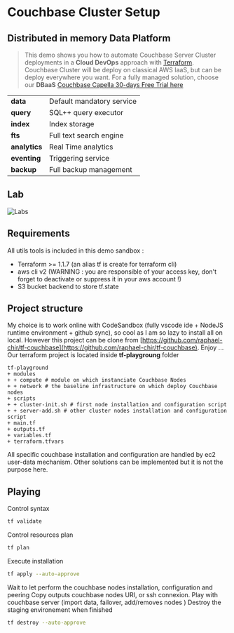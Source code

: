 # Couchbase Cluster Setup

## Distributed in memory Data Platform

> This demo shows you how to automate Couchbase Server Cluster deployments in a **Cloud DevOps** approach with [Terraform](https://www.terraform.io/). Couchbase Cluster will be deploy on classical AWS IaaS, but can be deploy everywhere you want. For a fully managed solution, choose our **DBaaS** [Couchbase Capella 30-days Free Trial here](https://cloud.couchbase.com)

|               |                           |
| :------------ | :------------------------ |
| **data**      | Default mandatory service |
| **query**     | SQL++ query executor      |
| **index**     | Index storage             |
| **fts**       | Full text search engine   |
| **analytics** | Real Time analytics       |
| **eventing**  | Triggering service        |
| **backup**    | Full backup management    |

## Lab

![Labs](https://drive.google.com/uc?export=download&id=1byd5y0-3fmvf9BAl_uA1ufKp3EuWRLbb)

## Requirements

All utils tools is included in this demo sandbox :

- Terraform >= 1.1.7 (an alias tf is create for terraform cli)
- aws cli v2 (WARNING : you are responsible of your access key, don't forget to deactivate or suppress it in your aws account !)
- S3 bucket backend to store tf.state

## Project structure

My choice is to work online with CodeSandbox (fully vscode ide + NodeJS runtime environment + github sync), so cool as I am so lazy to install all on local. However this project can be clone from [https://github.com/raphael-chir/tf-couchbase](https://github.com/raphael-chir/tf-couchbase). Enjoy ...
Our terraform project is located inside **tf-playgroung** folder

```
tf-playground
+ modules
+ + compute # module on which instanciate Couchbase Nodes
+ + network # the baseline infrastructure on which deploy Couchbase nodes
+ scripts
+ + cluster-init.sh # first node installation and configuration script
+ + server-add.sh # other cluster nodes installation and configuration script
+ main.tf
+ outputs.tf
+ variables.tf
+ terraform.tfvars
```

All specific couchbase installation and configuration are handled by ec2 user-data mechanism. Other solutions can be implemented but it is not the purpose here.

## Playing

Control syntax

```bash
tf validate
```

Control resources plan

```bash
tf plan
```

Execute installation

```bash
tf apply --auto-approve
```

Wait to let perform the couchbase nodes installation, configuration and peering
Copy outputs couchbase nodes URI, or ssh connexion.
Play with couchbase server (import data, failover, add/removes nodes )
Destroy the staging environement when finished

```bash
tf destroy --auto-approve
```
